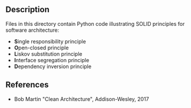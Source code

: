## Description
Files in this directory contain Python code illustrating SOLID principles for software architecture:
* **S**ingle responsibility principle
* **O**pen-closed principle
* **L**iskov substitution principle
* **I**nterface segregation principle
* **D**ependency inversion principle

## References
* Bob Martin "Clean Architecture", Addison-Wesley, 2017